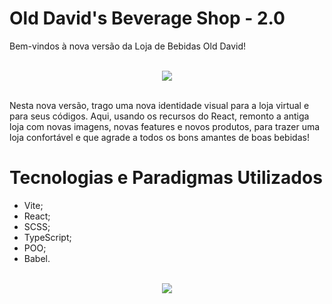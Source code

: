 # Old David's Beverage Shop - 2.0

Bem-vindos à nova versão da Loja de Bebidas Old David!


<br>
<div align="center">
  <img src="https://i.imgur.com/lsT4qDA.png"  align="center">
</div>
<br>

Nesta nova versão, trago uma nova identidade visual para a loja virtual e para seus códigos.
Aqui, usando os recursos do React, remonto a antiga loja com novas imagens, novas features e novos produtos, para trazer uma loja confortável e que agrade a todos os bons amantes de boas bebidas!

# Tecnologias e Paradigmas Utilizados
- Vite;
- React;
- SCSS;
- TypeScript;
- POO;
- Babel.

<br>
<div align="center">
  <img src="https://user-images.githubusercontent.com/91736880/228610548-96679501-92a2-4b6b-8bf5-91d27ffc7628.png"  align="center">
</div>
<br>
